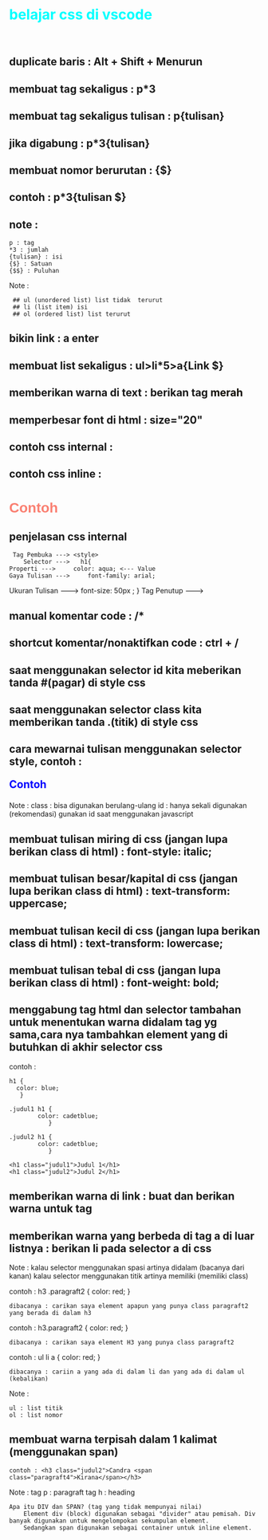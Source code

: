 # belajar css di vscode 

<br>

## duplicate baris : Alt + Shift + Menurun

## membuat tag sekaligus : p*3 

## membuat tag sekaligus tulisan : p{tulisan}
## jika digabung : p*3{tulisan}

## membuat nomor berurutan : {$} 
## contoh : p*3{tulisan $}
## note : 
	p : tag
	*3 : jumlah
	{tulisan} : isi
	{$} : Satuan
	{$$} : Puluhan

Note :

	 ## ul (unordered list) list tidak  terurut
	 ## li (list item) isi 
	 ## ol (ordered list) list terurut

## bikin link : a enter

## membuat list sekaligus :    ul>li*5>a{Link $}

## memberikan warna di text : berikan tag <font color="merah"> merah </font> 

## memperbesar font di html : size="20"


## contoh css internal : 
 <style>
        h1{
            color: aqua;
        }
  </style>


## contoh css inline :
<h1 style="color: salmon; font-family: arial;">Contoh</h1>


## penjelasan css internal
     Tag Pembuka ---> <style>
       	Selector --->   h1{
   	Properti --->     color: aqua; <--- Value
    Gaya Tulisan --->	  font-family: arial;
  Ukuran Tulisan --->	  font-size: 50px ;
			   }
     Tag Penutup ---> </style>

## manual komentar code : /*
## shortcut komentar/nonaktifkan code : ctrl + /


## saat menggunakan selector id kita meberikan tanda #(pagar) di style css
## saat menggunakan selector class kita memberikan tanda .(titik) di style css
## cara mewarnai tulisan menggunakan selector style, contoh : <p style="color: blue;">Contoh</p>

Note : 
	class : bisa digunakan berulang-ulang
	id : hanya sekali digunakan (rekomendasi) gunakan id saat menggunakan javascript

## membuat tulisan miring di css (jangan lupa berikan class di html) : font-style: italic;
## membuat tulisan besar/kapital di css (jangan lupa berikan class di html) : text-transform: uppercase;
## membuat tulisan kecil di css (jangan lupa berikan class di html) : text-transform: lowercase;
## membuat tulisan tebal di css (jangan lupa berikan class di html) : font-weight: bold;


## menggabung tag html dan selector tambahan untuk menentukan warna didalam tag yg sama,cara nya tambahkan element yang di butuhkan di akhir selector css
contoh : 

	h1 {
	  color: blue;
	   }

	.judul1 h1 {
            color: cadetblue;
        	   }

	.judul2 h1 {
            color: cadetblue;
        	   }

	<h1 class="judul1">Judul 1</h1>
	<h1 class="judul2">Judul 2</h1>



## memberikan warna di link : buat dan berikan warna untuk tag <a>

## memberikan warna yang berbeda di tag a di luar listnya : berikan li pada selector a di css

Note :
	kalau selector menggunakan spasi artinya didalam (bacanya dari kanan)
	kalau selector menggunakan titik artinya memiliki (memiliki class)

contoh : h3 .paragraft2 {
		     color: red;
		        }

	dibacanya : carikan saya element apapun yang punya class paragraft2 yang berada di dalam h3

contoh : h3.paragraft2 {
		     color: red;
		       }

	dibacanya : carikan saya element H3 yang punya class paragraft2


contoh : ul li a {
		color: red;
		 }

	dibacanya : cariin a yang ada di dalam li dan yang ada di dalam ul (kebalikan)

Note : 
 
	ul : list titik
	ol : list nomor

## membuat warna terpisah dalam 1 kalimat (menggunakan span)
	contoh : <h3 class="judul2">Candra <span class="paragraft4">Kirana</span></h3>


Note :
	tag p : paragraft
	tag h : heading
	
	Apa itu DIV dan SPAN? (tag yang tidak mempunyai nilai)
		Element div (block) digunakan sebagai "divider" atau pemisah. Div banyak digunakan untuk mengelompokan sekumpulan element. 
		Sedangkan span digunakan sebagai container untuk inline element.
